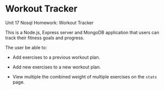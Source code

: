 # Workout Tracker
Unit 17 Nosql Homework: Workout Tracker


This is a Node.js, Express server and MongoDB application that users can track their fitness goals and progress. 

The user be able to:

  * Add exercises to a previous workout plan.

  * Add new exercises to a new workout plan.

  * View multiple the combined weight of multiple exercises on the `stats` page.
